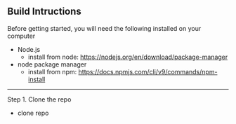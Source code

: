 ## Build Intructions

Before getting started, you will need the following installed on your computer 
* Node.js
  * install from node: https://nodejs.org/en/download/package-manager 
* node package manager
  * install from npm: https://docs.npmjs.com/cli/v9/commands/npm-install
---
Step 1. Clone the repo
* clone repo 
